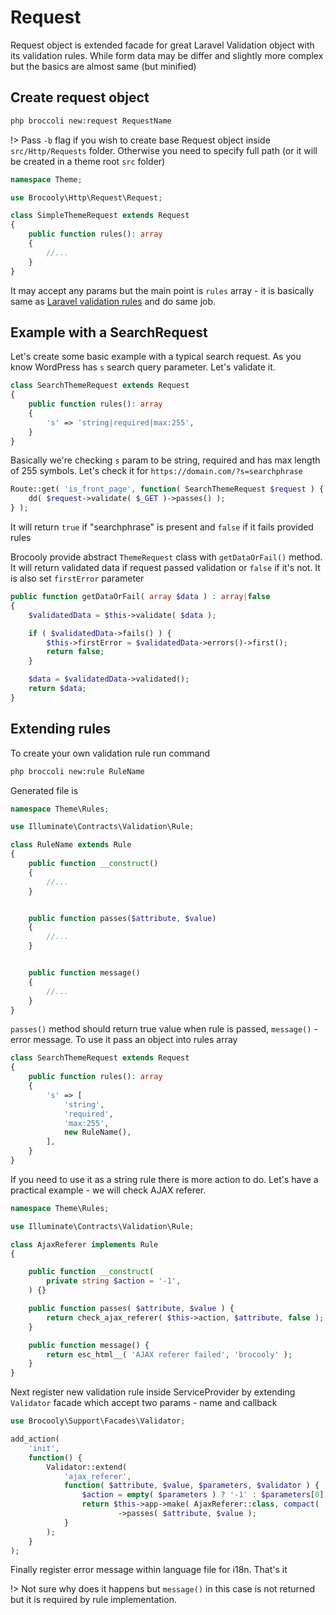 # Request

Request object is extended facade for great Laravel Validation object with its validation rules. While form data may be differ and slightly more complex but the basics are almost same (but minified)

## Create request object

```sh
php broccoli new:request RequestName
```

!> Pass `-b` flag if you wish to create base Request object inside `src/Http/Requests` folder. Otherwise you need to specify full path (or it will be created in a theme root `src` folder)

```php
namespace Theme;

use Brocooly\Http\Request\Request;

class SimpleThemeRequest extends Request
{
	public function rules(): array
	{
		//...
	}
}
```

It may accept any params but the main point is `rules` array - it is basically same as [Laravel validation rules](https://laravel.com/docs/8.x/validation) and do same job.

## Example with a SearchRequest

Let's create some basic example with a typical search request. As you know WordPress has `s` search query parameter. Let's validate it.

```php
class SearchThemeRequest extends Request
{
	public function rules(): array
	{
		's' => 'string|required|max:255',
	}
}
```

Basically we're checking `s` param to be string, required and has max length of 255 symbols. Let's check it for `https://domain.com/?s=searchphrase`

```php
Route::get( 'is_front_page', function( SearchThemeRequest $request ) {
    dd( $request->validate( $_GET )->passes() );
} );
```

It will return `true` if "searchphrase" is present and `false` if it fails provided rules

Brocooly provide abstract `ThemeRequest` class with `getDataOrFail()` method. It will return validated data if request passed validation or `false` if it's not. It is also set `firstError` parameter

```php
public function getDataOrFail( array $data ) : array|false
{
    $validatedData = $this->validate( $data );

    if ( $validatedData->fails() ) {
        $this->firstError = $validatedData->errors()->first();
        return false;
    }

    $data = $validatedData->validated();
    return $data;
}
```

## Extending rules

To create your own validation rule run command

```sh
php broccoli new:rule RuleName
```

Generated file is

```php
namespace Theme\Rules;

use Illuminate\Contracts\Validation\Rule;

class RuleName extends Rule
{
	public function __construct()
	{
		//...
	}


	public function passes($attribute, $value)
	{
		//...
	}


	public function message()
	{
		//...
	}
}
```

`passes()` method should return true value when rule is passed, `message()` - error message. To use it pass an object into rules array

```php
class SearchThemeRequest extends Request
{
	public function rules(): array
	{
		's' => [
            'string',
            'required',
            'max:255',
            new RuleName(),
        ],
	}
}
```

If you need to use it as a string rule there is more action to do. Let's have a practical example - we will check AJAX referer.

```php
namespace Theme\Rules;

use Illuminate\Contracts\Validation\Rule;

class AjaxReferer implements Rule
{

	public function __construct(
		private string $action = '-1',
	) {}

	public function passes( $attribute, $value ) {
		return check_ajax_referer( $this->action, $attribute, false );
	}

	public function message() {
		return esc_html__( 'AJAX referer failed', 'brocooly' );
	}
}
```

Next register new validation rule inside ServiceProvider by extending `Validator` facade which accept two params - name and callback 

```php
use Brocooly\Support\Facades\Validator;

add_action(
    'init',
    function() {
        Validator::extend(
            'ajax_referer',
            function( $attribute, $value, $parameters, $validator ) {
                $action = empty( $parameters ) ? '-1' : $parameters[0];
                return $this->app->make( AjaxReferer::class, compact( 'action' ) )
                        ->passes( $attribute, $value );
            }
        );
    }
);
```

Finally register error message within language file for i18n. That's it

!> Not sure why does it happens but `message()` in this case is not returned but it is required by rule implementation.